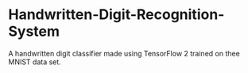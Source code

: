 # Handwritten-Digit-Recognition-System
A handwritten digit classifier made using TensorFlow 2 trained on thee MNIST data set.
